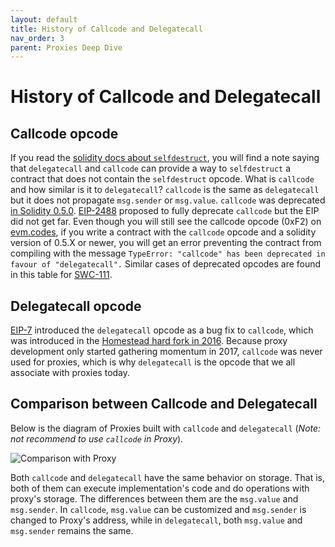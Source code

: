 ```yaml
---
layout: default
title: History of Callcode and Delegatecall
nav_order: 3
parent: Proxies Deep Dive
---
```


# History of Callcode and Delegatecall

## Callcode opcode

If you read the [solidity docs about `selfdestruct`](https://docs.soliditylang.org/en/latest/introduction-to-smart-contracts.html#deactivate-and-self-destruct), you will find a note saying that `delegatecall` and `callcode` can provide a way to `selfdestruct` a contract that does not contain the `selfdestruct` opcode. What is `callcode` and how similar is it to `delegatecall`? `callcode` is the same as `delegatecall` but it does not propagate `msg.sender` or `msg.value`. `callcode` was deprecated [in Solidity 0.5.0](https://docs.soliditylang.org/en/latest/050-breaking-changes.html#functions). [EIP-2488](https://eips.ethereum.org/EIPS/eip-2488) proposed to fully deprecate `callcode` but the EIP did not get far. Even though you will still see the callcode opcode (0xF2) on [evm.codes](https://www.evm.codes/), if you write a contract with the `callcode` opcode and a solidity version of 0.5.X or newer, you will get an error preventing the contract from compiling with the message `TypeError: "callcode" has been deprecated in favour of "delegatecall".` Similar cases of deprecated opcodes are found in this table for [SWC-111](https://swcregistry.io/docs/SWC-111).

## Delegatecall opcode

[EIP-7](https://eips.ethereum.org/EIPS/eip-7) introduced the `delegatecall` opcode as a bug fix to `callcode`, which was introduced in the [Homestead hard fork in 2016](https://ethereum.org/en/history/#homestead). Because proxy development only started gathering momentum in 2017, `callcode` was never used for proxies, which is why `delegatecall` is the opcode that we all associate with proxies today.

## Comparison between Callcode and Delegatecall

Below is the diagram of Proxies built with `callcode` and `delegatecall` (*Note: not recommend to use `callcode` in Proxy*).

![Comparison with Proxy](../../assets/images/Comparison_Callcode_Delegatecall.png)

Both `callcode` and `delegatecall` have the same behavior on storage. That is, both of them can execute implementation's code and do operations with proxy's storage. The differences between them are the `msg.value` and `msg.sender`. In `callcode`, `msg.value` can be customized and `msg.sender` is changed to Proxy's address, while in `delegatecall`, both `msg.value` and `msg.sender` remains the same.
